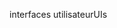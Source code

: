 <span data-ttu-id="0779c-101">interfaces utilisateur</span><span class="sxs-lookup"><span data-stu-id="0779c-101">UIs</span></span>